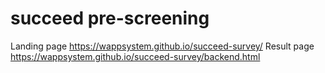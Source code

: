 # succeed pre-screening
Landing page https://wappsystem.github.io/succeed-survey/
Result page https://wappsystem.github.io/succeed-survey/backend.html